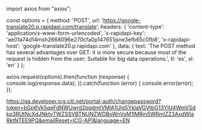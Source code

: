 import axios from "axios";

const options = {
  method: 'POST',
  url: 'https://google-translate20.p.rapidapi.com/translate',
  headers: {
    'content-type': 'application/x-www-form-urlencoded',
    'x-rapidapi-key': 'ae01a74d14msh2668096e270cfa0p147651jsne3efb65c0fb8',
    'x-rapidapi-host': 'google-translate20.p.rapidapi.com'
  },
  data: {
    text: 'The POST method has several advantages over GET: it is more secure because most of the request is hidden from the user; Suitable for big data operations.',
    tl: 'es',
    sl: 'en'
  }
};

axios.request(options).then(function (response) {
	console.log(response.data);
}).catch(function (error) {
	console.error(error);
});


https://qa.developer.icg.citi.net/portal-auth/changepassword?token=bGp6Vk5qeFdNWUwrd2pqdmtVMlA1Ulg5YklaVGVtbG13YlU4WmVSdkp3RUtNcXdJNktyTWZSSVBTNUNZWDBoWnVsM1lMRm5WRmlZZ3AxdWlaRktNTEE9PQ&emailReset=ICG-API&language=EN
